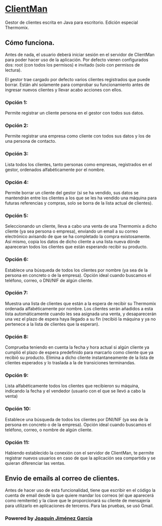 # [ClientMan](http://jojigarcia.me/ClientManWeb/)
Gestor de clientes escrita en Java para escritorio. Edición especial Thermomix.

## Cómo funciona.
Antes de nada, el usuario deberá iniciar sesión en el servidor de ClientMan para poder hacer uso de la aplicación. Por defecto vienen configurados dos: root (con todos los permisos) e invitado (solo con permisos de lectura).

El gestor trae cargado por defecto varios clientes registrados que puede borrar. Están ahí solamente para comprobar su funcionamiento antes de ingresar nuevos clientes y llevar acabo acciones con ellos.

### Opción 1: 
Permite registrar un cliente persona en el gestor con todos sus datos.
### Opción 2:
Permite registrar una empresa como cliente con todos sus datos y los de una persona de contacto.
### Opción 3: 
Lista todos los clientes, tanto personas como empresas, registrados en el gestor, ordenados alfabéticamente por el nombre.
### Opción 4: 
Permite borrar un cliente del gestor (si se ha vendido, sus datos se mantendrán entre los clientes a los que se les ha vendido una máquina para futuras referencias y compras, solo se borra de la lista actual de clientes).
### Opción 5:
Seleccionando un cliente, lleva a cabo una venta de una Thermomix a dicho cliente (ya sea persona o empresa), enviando un email a su correo electrónico avisando de que se ha completado la compra existosamente. Así mismo, copia los datos de dicho cliente a una lista nueva dónde apareceran todos los clientes que están esperando recibir su producto.
### Opción 6:
Establece una búsqueda de todos los clientes por nombre (ya sea de la persona en concreto o de la empresa). Opción ideal cuando buscamos el teléfono, correo, o DNI/NIF de algún cliente.
### Opción 7:
Muestra una lista de clientes que están a la espera de recibir su Thermomix ordenada alfabéticamente por nombre. Los clientes serán añadidos a esta lista automáticamente cuando les sea asignada una venta, y desaparecerán una vez el plazo de espera haya llegado a su fin (recibió la máquina y ya no pertenece a la lista de clientes que la esperan).
### Opción 8:
Comprueba teniendo en cuenta la fecha y hora actual si algún cliente ya cumplió el plazo de espera predefinido para marcarlo como cliente que ya recibió su producto. Elimina a dicho cliente instantaneamente de la lista de clientes esperados y lo traslada a la de transiciones terminandas.
### Opción 9:
Lista alfabéticamente todos los clientes que recibieron su máquina, indicando la fecha y el vendedor (usuario con el que se llevó a cabo la venta)
### Opción 10: 
Establece una búsqueda de todos los clientes por DNI/NIF (ya sea de la persona en concreto o de la empresa). Opción ideal cuando buscamos el teléfono, correo, o nombre de algún cliente.
### Opción 11:
Habiendo establecido la conexión con el servidor de ClientMan, te permite registrar nuevos usuarios en caso de que la aplicación sea compartida y se quieran diferenciar las ventas. 

## Envio de emails al correo de clientes.
Antes de hacer uso de esta funcionalidad, tiene que escribir en el código la cuenta de email desde la que quiere mandar los correos (el que aparecerá como remitente) y la clave que le proporcionará su cliente de mensajería para utilizarlo en aplicaciones de terceros. Para las pruebas, se usó Gmail. 

### Powered by [Joaquín Jiménez García](http://jojigarcia.me)
